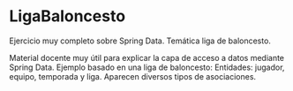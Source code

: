 # LigaBaloncesto
Ejercicio muy completo sobre Spring Data. Temática liga de baloncesto.

Material docente muy útil para explicar la capa de acceso a datos mediante Spring Data. Ejemplo basado en una liga de baloncesto:
Entidades: jugador, equipo, temporada y liga. Aparecen diversos tipos de asociaciones.
